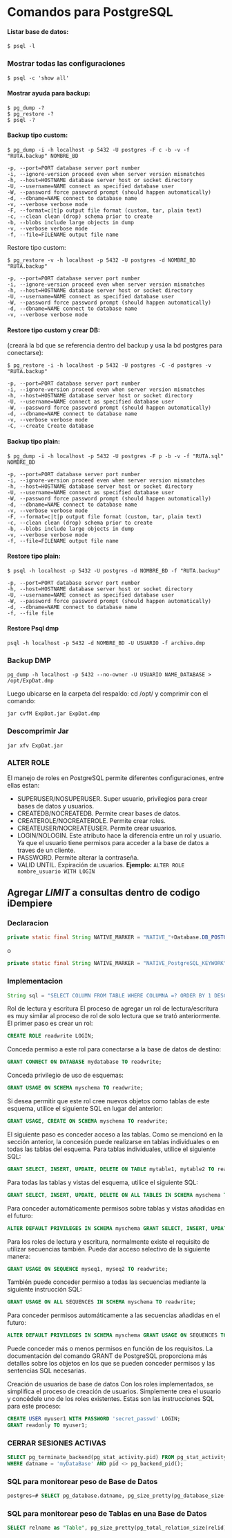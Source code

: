 # Comandos para PostgreSQL

#### Listar base de datos:
```shell
$ psql -l
```

### Mostrar todas las configuraciones
```
$ psql -c 'show all'
```

#### Mostrar ayuda para backup:
```shell
$ pg_dump -?
$ pg_restore -?
$ psql -?
```

#### Backup tipo custom:
```shell
$ pg_dump -i -h localhost -p 5432 -U postgres -F c -b -v -f "RUTA.backup" NOMBRE_BD

-p, --port=PORT database server port number
-i, --ignore-version proceed even when server version mismatches
-h, --host=HOSTNAME database server host or socket directory
-U, --username=NAME connect as specified database user
-W, --password force password prompt (should happen automatically)
-d, --dbname=NAME connect to database name
-v, --verbose verbose mode
-F, --format=c|t|p output file format (custom, tar, plain text)
-c, --clean clean (drop) schema prior to create
-b, --blobs include large objects in dump
-v, --verbose verbose mode
-f, --file=FILENAME output file name
```

Restore tipo custom:
```shell
$ pg_restore -v -h localhost -p 5432 -U postgres -d NOMBRE_BD "RUTA.backup"

-p, --port=PORT database server port number
-i, --ignore-version proceed even when server version mismatches
-h, --host=HOSTNAME database server host or socket directory
-U, --username=NAME connect as specified database user
-W, --password force password prompt (should happen automatically)
-d, --dbname=NAME connect to database name
-v, --verbose verbose mode
```


####  Restore tipo custom y crear DB:
(creará la bd que se referencia dentro del backup y usa la bd postgres para conectarse):
```shell
$ pg_restore -i -h localhost -p 5432 -U postgres -C -d postgres -v "RUTA.backup"

-p, --port=PORT database server port number
-i, --ignore-version proceed even when server version mismatches
-h, --host=HOSTNAME database server host or socket directory
-U, --username=NAME connect as specified database user
-W, --password force password prompt (should happen automatically)
-d, --dbname=NAME connect to database name
-v, --verbose verbose mode
-C, --create Create database
```

#### Backup tipo plain:
```shell
$ pg_dump -i -h localhost -p 5432 -U postgres -F p -b -v -f "RUTA.sql" NOMBRE_BD

-p, --port=PORT database server port number
-i, --ignore-version proceed even when server version mismatches
-h, --host=HOSTNAME database server host or socket directory
-U, --username=NAME connect as specified database user
-W, --password force password prompt (should happen automatically)
-d, --dbname=NAME connect to database name
-v, --verbose verbose mode
-F, --format=c|t|p output file format (custom, tar, plain text)
-c, --clean clean (drop) schema prior to create
-b, --blobs include large objects in dump
-v, --verbose verbose mode
-f, --file=FILENAME output file name
```

#### Restore tipo plain:
```shell
$ psql -h localhost -p 5432 -U postgres -d NOMBRE_BD -f "RUTA.backup"

-p, --port=PORT database server port number
-h, --host=HOSTNAME database server host or socket directory
-U, --username=NAME connect as specified database user
-W, --password force password prompt (should happen automatically)
-d, --dbname=NAME connect to database name
-f, --file file
```

#### Restore Psql dmp
```shell
psql -h localhost -p 5432 -d NOMBRE_BD -U USUARIO -f archivo.dmp
```

### Backup DMP
```shell
pg_dump -h localhost -p 5432 --no-owner -U USUARIO NAME_DATABASE > /opt/ExpDat.dmp 
```
Luego ubicarse en la carpeta del respaldo: cd /opt/ y comprimir con el comando: 
```shell
jar cvfM ExpDat.jar ExpDat.dmp
```

### Descomprimir Jar

```shell
jar xfv ExpDat.jar
```

### ALTER ROLE

El manejo de roles en PostgreSQL permite diferentes configuraciones, entre ellas estan:

- SUPERUSER/NOSUPERUSER. Super usuario, privilegios para crear bases de datos y usuarios.
- CREATEDB/NOCREATEDB. Permite crear bases de datos.
- CREATEROLE/NOCREATEROLE. Permite crear roles.
- CREATEUSER/NOCREATEUSER. Permite crear usuarios.
- LOGIN/NOLOGIN. Este atributo hace la diferencia entre un rol y usuario. Ya que el usuario tiene permisos para acceder a la base de datos a traves de un cliente.
- PASSWORD. Permite alterar la contraseña.
- VALID UNTIL. Expiración de usuarios.
**Ejemplo:** `ALTER ROLE nombre_usuario WITH LOGIN`

## Agregar ***LIMIT*** a consultas dentro de codigo **iDempiere**
### Declaracion
```java
private static final String NATIVE_MARKER = "NATIVE_"+Database.DB_POSTGRESQL+"_KEYWORK";
```
o
```java
private static final String NATIVE_MARKER = "NATIVE_PostgreSQL_KEYWORK";
```

### Implementacion
```java
String sql = "SELECT COLUMN FROM TABLE WHERE COLUMNA =? ORDER BY 1 DESC "+NATIVE_MARKER+"LIMIT 1"+NATIVE_MARKER;
```


Rol de lectura y escritura
El proceso de agregar un rol de lectura/escritura es muy similar al proceso de rol de solo lectura que se trató anteriormente. El primer paso es crear un rol:

```sql
CREATE ROLE readwrite LOGIN;
```

Conceda permiso a este rol para conectarse a la base de datos de destino:
```sql
GRANT CONNECT ON DATABASE mydatabase TO readwrite;
```

Conceda privilegio de uso de esquemas:
```sql
GRANT USAGE ON SCHEMA myschema TO readwrite;
```

Si desea permitir que este rol cree nuevos objetos como tablas de este esquema, utilice el siguiente SQL en lugar del anterior:
```sql
GRANT USAGE, CREATE ON SCHEMA myschema TO readwrite;
```

El siguiente paso es conceder acceso a las tablas. Como se mencionó en la sección anterior, la concesión puede realizarse en tablas individuales o en todas las tablas del esquema. Para tablas individuales, utilice el siguiente SQL:
```sql
GRANT SELECT, INSERT, UPDATE, DELETE ON TABLE mytable1, mytable2 TO readwrite;
```

Para todas las tablas y vistas del esquema, utilice el siguiente SQL:
```sql
GRANT SELECT, INSERT, UPDATE, DELETE ON ALL TABLES IN SCHEMA myschema TO readwrite;
```

Para conceder automáticamente permisos sobre tablas y vistas añadidas en el futuro:
```sql
ALTER DEFAULT PRIVILEGES IN SCHEMA myschema GRANT SELECT, INSERT, UPDATE, DELETE ON TABLES TO readwrite;
```

Para los roles de lectura y escritura, normalmente existe el requisito de utilizar secuencias también. Puede dar acceso selectivo de la siguiente manera:
```sql
GRANT USAGE ON SEQUENCE myseq1, myseq2 TO readwrite;
```

También puede conceder permiso a todas las secuencias mediante la siguiente instrucción SQL:
```sql
GRANT USAGE ON ALL SEQUENCES IN SCHEMA myschema TO readwrite;
```

Para conceder permisos automáticamente a las secuencias añadidas en el futuro:
```sql
ALTER DEFAULT PRIVILEGES IN SCHEMA myschema GRANT USAGE ON SEQUENCES TO readwrite;
```

Puede conceder más o menos permisos en función de los requisitos. La documentación del comando GRANT de PostgreSQL proporciona más detalles sobre los objetos en los que se pueden conceder permisos y las sentencias SQL necesarias.

Creación de usuarios de base de datos
Con los roles implementados, se simplifica el proceso de creación de usuarios. Simplemente crea el usuario y concédele uno de los roles existentes. Estas son las instrucciones SQL para este proceso:
```sql
CREATE USER myuser1 WITH PASSWORD 'secret_passwd' LOGIN;
GRANT readonly TO myuser1;
```

### CERRAR SESIONES ACTIVAS
```sql
SELECT pg_terminate_backend(pg_stat_activity.pid) FROM pg_stat_activity
WHERE datname = 'myDataBase' AND pid <> pg_backend_pid();
```

### SQL para monitorear peso de Base de Datos
```sql
postgres=# SELECT pg_database.datname, pg_size_pretty(pg_database_size(pg_database.datname)) AS SIZE FROM pg_database;
```

### SQL para monitorear peso de Tablas en una Base de Datos
```sql
SELECT relname as "Table", pg_size_pretty(pg_total_relation_size(relid)) As "Size", pg_size_pretty(pg_total_relation_size(relid) - pg_relation_size(relid)) as "External Size" FROM pg_catalog.pg_statio_user_tables ORDER BY pg_total_relation_size(relid) DESC;
```
